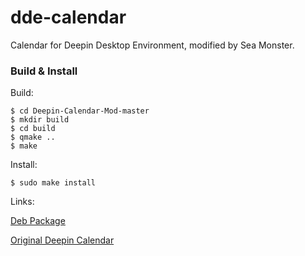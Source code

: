 # dde-calendar
Calendar for Deepin Desktop Environment, modified by Sea Monster.

### Build & Install

Build:
```
$ cd Deepin-Calendar-Mod-master
$ mkdir build
$ cd build
$ qmake ..
$ make
```

Install:
```
$ sudo make install
```

Links:

[Deb Package](https://bbs.deepin.org/forum.php?mod=attachment&aid=NTM3OTJ8ZWI2YjMzZjZ8MTUyMzgwOTgyN3w3MTQxMHwxNTUxODE%3D)

[Original Deepin Calendar](https://github.com/linuxdeepin/dde-calendar)
